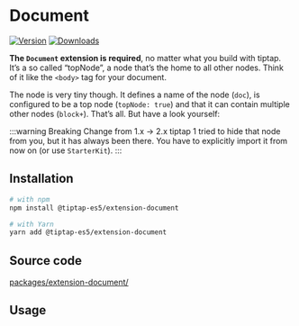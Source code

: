 # Document

[![Version](https://img.shields.io/npm/v/@tiptap-es5/extension-document.svg?label=version)](https://www.npmjs.com/package/@tiptap-es5/extension-document)
[![Downloads](https://img.shields.io/npm/dm/@tiptap-es5/extension-document.svg)](https://npmcharts.com/compare/@tiptap-es5/extension-document?minimal=true)

**The `Document` extension is required**, no matter what you build with tiptap. It’s a so called “topNode”, a node that’s the home to all other nodes. Think of it like the `<body>` tag for your document.

The node is very tiny though. It defines a name of the node (`doc`), is configured to be a top node (`topNode: true`) and that it can contain multiple other nodes (`block+`). That’s all. But have a look yourself:

:::warning Breaking Change from 1.x → 2.x
tiptap 1 tried to hide that node from you, but it has always been there. You have to explicitly import it from now on (or use `StarterKit`).
:::

## Installation

```bash
# with npm
npm install @tiptap-es5/extension-document

# with Yarn
yarn add @tiptap-es5/extension-document
```

## Source code

[packages/extension-document/](https://github.com/ueberdosis/tiptap/blob/main/packages/extension-document/)

## Usage

<demo name="Nodes/Document" highlight="10,28" />
